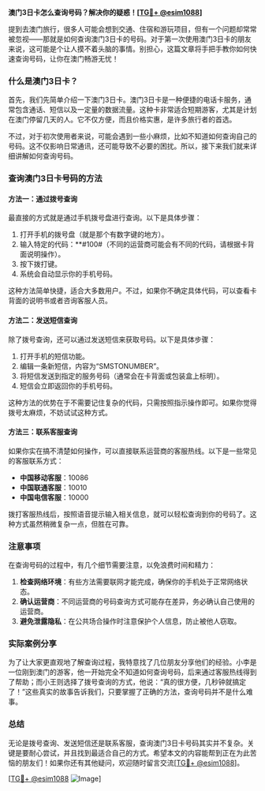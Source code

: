**澳门3日卡怎么查询号码？解决你的疑惑！[[TG💪+ @esim1088](https://t.me/s/esim1088)]**

提到去澳门旅行，很多人可能会想到交通、住宿和游玩项目，但有一个问题却常常被忽视——那就是如何查询澳门3日卡的号码。对于第一次使用澳门3日卡的朋友来说，这可能是个让人摸不着头脑的事情。别担心，这篇文章将手把手教你如何快速查询号码，让你在澳门畅游无忧！

### 什么是澳门3日卡？

首先，我们先简单介绍一下澳门3日卡。澳门3日卡是一种便捷的电话卡服务，通常包含通话、短信以及一定量的数据流量。这种卡非常适合短期游客，尤其是计划在澳门停留几天的人。它不仅方便，而且价格实惠，是许多旅行者的首选。

不过，对于初次使用者来说，可能会遇到一些小麻烦，比如不知道如何查询自己的号码。这不仅影响日常通讯，还可能导致不必要的困扰。所以，接下来我们就来详细讲解如何查询号码。

### 查询澳门3日卡号码的方法

#### 方法一：通过拨号查询

最直接的方式就是通过手机拨号盘进行查询。以下是具体步骤：

1. 打开手机的拨号盘（就是那个有数字键的地方）。
2. 输入特定的代码：**#100#（不同的运营商可能会有不同的代码，请根据卡背面说明操作）。
3. 按下拨打键。
4. 系统会自动显示你的手机号码。

这种方法简单快捷，适合大多数用户。不过，如果你不确定具体代码，可以查看卡背面的说明书或者咨询客服人员。

#### 方法二：发送短信查询

除了拨号查询，还可以通过发送短信来获取号码。以下是具体步骤：

1. 打开手机的短信功能。
2. 编辑一条新短信，内容为“SMSTONUMBER”。
3. 将短信发送到指定的服务号码（通常会在卡背面或包装盒上标明）。
4. 短信会立即返回你的手机号码。

这种方法的优势在于不需要记住复杂的代码，只需按照指示操作即可。如果你觉得拨号太麻烦，不妨试试这种方式。

#### 方法三：联系客服查询

如果你实在搞不清楚如何操作，可以直接联系运营商的客服热线。以下是一些常见的客服联系方式：

- **中国移动客服**：10086
- **中国联通客服**：10010
- **中国电信客服**：10000

拨打客服热线后，按照语音提示输入相关信息，就可以轻松查询到你的号码了。这种方式虽然稍微复杂一点，但胜在可靠。

### 注意事项

在查询号码的过程中，有几个细节需要注意，以免浪费时间和精力：

1. **检查网络环境**：有些方法需要联网才能完成，确保你的手机处于正常网络状态。
2. **确认运营商**：不同运营商的号码查询方式可能存在差异，务必确认自己使用的运营商。
3. **避免泄露隐私**：在公共场合操作时注意保护个人信息，防止被他人窃取。

### 实际案例分享

为了让大家更直观地了解查询过程，我特意找了几位朋友分享他们的经验。小李是一位刚到澳门的游客，他一开始完全不知道如何查询号码，后来通过客服热线得到了帮助；而小王则选择了拨号查询的方式，他说：“真的很方便，几秒钟就搞定了！”这些真实的故事告诉我们，只要掌握了正确的方法，查询号码并不是什么难事。

### 总结

无论是拨号查询、发送短信还是联系客服，查询澳门3日卡号码其实并不复杂。关键是要耐心尝试，并且找到最适合自己的方式。希望本文的内容能帮到正在为此苦恼的朋友们！如果你还有其他疑问，欢迎随时留言交流[[TG💪+ @esim1088](https://t.me/s/esim1088)]。

[[TG💪+ @esim1088](https://t.me/s/esim1088) ![Image](https://i.postimg.cc/4NQfJmqS/Snipaste-2025-05-13-00-14-12.png)]